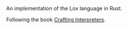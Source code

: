 An implementation of the Lox language in Rust.

Following the book [Crafting Interpreters](http://www.craftinginterpreters.com/).
